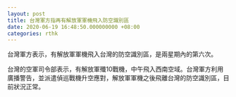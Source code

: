 ```yaml
---
layout: post
title: 台灣軍方指再有解放軍軍機飛入防空識別區
date: 2020-06-19 16:48:50.000000000 +08:00
categories: rthk
---
```


台灣軍方表示，有解放軍軍機飛入台灣的防空識別區，是兩星期內的第六次。

台灣的空軍司令部表示，有解放軍殲10戰機，中午飛入西南空域。台灣軍方利用廣播警告，並派遣偵巡戰機升空應對，解放軍軍機之後飛離台灣的防空識別區，目前狀況正常。
